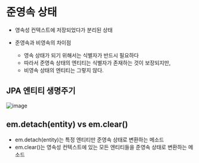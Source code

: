 #  준영속 상태

- 영속성 컨텍스트에 저장되었다가 분리된 상태
- 준영속과 비영속의 차이점

  - 영속 상태가 되기 위해서는 식별자가 반드시 필요하다
  - 따라서 준영속 상태의 엔티티는 식별자가 존재하는 것이 보장되지만,
  - 비영속 상태의 엔티티는 그렇지 않다.




## JPA 엔티티 생명주기

![image](https://user-images.githubusercontent.com/40904001/192095018-abe27c4e-ab50-4ffe-9609-fb22599c67b4.png)



## em.detach(entity) vs em.clear()

- em.detach(entity)는 특정 엔티티만 준영속 상태로 변환하는 메소드
- em.clear()는 영속성 컨텍스트에 있는 모든 엔티티들을 준영속 상태로 변환하는 메소드

